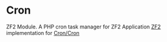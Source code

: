 # Cron
ZF2 Module. A PHP cron task manager for ZF2 Application
[ZF2](https://github.com/zendframework/zf2) implementation for [Cron/Cron](https://github.com/Cron/Cron)
